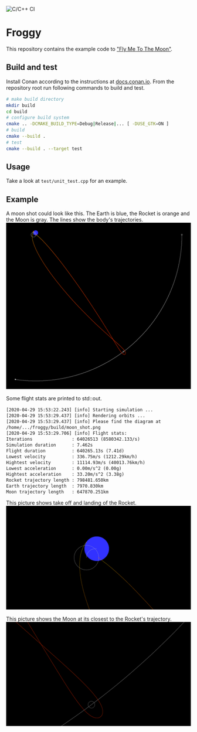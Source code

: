 ![C/C++ CI](https://github.com/malikkirchner/froggy/workflows/C/C++%20CI/badge.svg)

# Froggy

This repository contains the example code to ["Fly Me To The Moon"](https://medium.com/@malik.kirchner/fly-me-to-the-moon-195f853dd708).

## Build and test

Install Conan according to the instructions at [docs.conan.io](https://docs.conan.io/en/latest/installation.html).
From the repository root run following commands to build and test.
```bash
# make build directory
mkdir build
cd build
# configure build system
cmake .. -DCMAKE_BUILD_TYPE=Debug|Release|... [ -DUSE_GTK=ON ]
# build
cmake --build .
# test
cmake --build . --target test
```

## Usage

Take a look at `test/unit_test.cpp` for an example.

## Example

A moon shot could look like this. The Earth is blue, the Rocket is orange and the Moon is gray. The lines show the body's trajectories.
![moon shot](/moon_shot.png)

Some flight stats are printed to std::out.
```
[2020-04-29 15:53:22.243] [info] Starting simulation ...
[2020-04-29 15:53:29.437] [info] Rendering orbits ...
[2020-04-29 15:53:29.437] [info] Please find the diagram at /home/.../froggy/build/moon_shot.png
[2020-04-29 15:53:29.706] [info] Flight stats:
Iterations               : 64026513 (8580342.133/s)
Simulation duration      : 7.462s
Flight duration          : 640265.13s (7.41d)
Lowest velocity          : 336.75m/s (1212.29km/h)
Hightest velocity        : 11114.93m/s (40013.76km/h)
Lowest acceleration      : 0.00m/s^2 (0.00g)
Hightest acceleration    : 33.20m/s^2 (3.38g)
Rocket trajectory length : 798481.650km
Earth trajectory length  : 7970.830km
Moon trajectory length   : 647870.251km
```

This picture shows take off and landing of the Rocket.
![moon shot](/moon_shot_zoom_earth.png)

This picture shows the Moon at its closest to the Rocket's trajectory.
![moon shot](/moon_shot_zoom_moon.png)